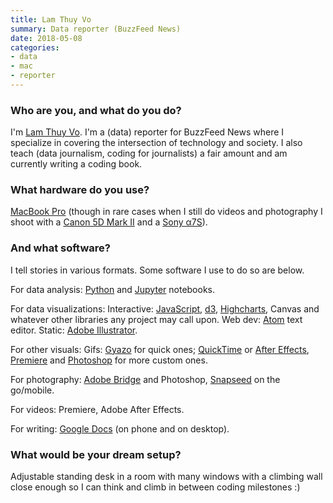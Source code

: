 ```yaml
---
title: Lam Thuy Vo
summary: Data reporter (BuzzFeed News)
date: 2018-05-08
categories:
- data
- mac
- reporter
---
```


### Who are you, and what do you do?

I'm [Lam Thuy Vo](http://lamthuyvo.com/ "Lam's website."). I'm a (data) reporter for BuzzFeed News where I specialize in covering the intersection of technology and society. I also teach (data journalism, coding for journalists) a fair amount and am currently writing a coding book.

### What hardware do you use?

[MacBook Pro][macbook-pro] (though in rare cases when I still do videos and photography I shoot with a [Canon 5D Mark II][eos-5d-mark-ii] and a [Sony α7S][a7s]).

### And what software?

I tell stories in various formats. Some software I use to do so are below. 

For data analysis:
[Python][] and [Jupyter][] notebooks.

For data visualizations:
Interactive: [JavaScript][], [d3][d3.js], [Highcharts][], Canvas and whatever other libraries any project may call upon.
Web dev: [Atom][] text editor.
Static: [Adobe Illustrator][illustrator].

For other visuals:
Gifs: [Gyazo][] for quick ones; [QuickTime][quicktime-pro] or [After Effects][after-effects], [Premiere][] and [Photoshop][] for more custom ones.

For photography:
[Adobe Bridge][bridge] and Photoshop, [Snapseed][snapseed-ios] on the go/mobile.

For videos:
Premiere, Adobe After Effects.

For writing: 
[Google Docs][google-docs] (on phone and on desktop).

### What would be your dream setup?

Adjustable standing desk in a room with many windows with a climbing wall close enough so I can think and climb in between coding milestones :)

[a7s]: https://electronics.sony.com/imaging/interchangeable-lens-cameras/c/all-interchangeable-lens-cameras "A 12.2 megapixel mirrorless camera."
[after-effects]: https://www.adobe.com/products/aftereffects.html "Motion graphics and video editing software."
[atom]: https://github.blog/2022-06-08-sunsetting-atom/ "A text editor based on web technology."
[bridge]: https://creative.adobe.com/products/bridge "A shared media manager for Adobe CS products."
[d3.js]: https://d3js.org/ "A Javascript framework for manipulating data."
[eos-5d-mark-ii]: http://web.archive.org/web/20151104220940/http://www.usa.canon.com/cusa/support/consumer/eos_slr_camera_systems/eos_digital_slr_cameras/eos_5d_mark_ii "A 21 megapixel DSLR."
[google-docs]: https://en.wikipedia.org/wiki/Google_Docs "A web-based office suite."
[gyazo]: https://gyazo.com/ "A screenshot capturing and sharing tool for the Mac."
[highcharts]: http://web.archive.org/web/20230524122808/https://www.highcharts.com/ "A service for building interactive web-based charts."
[illustrator]: https://www.adobe.com/products/illustrator.html "A vector graphics editor."
[javascript]: https://en.wikipedia.org/wiki/JavaScript "An interpreted scripting language."
[jupyter]: https://jupyter.org/ "Web-based live document software."
[macbook-pro]: https://www.apple.com/macbook-pro/ "A laptop."
[photoshop]: https://www.adobe.com/products/photoshop.html "A bitmap image editor."
[premiere]: https://www.adobe.com/products/premiere.html "A video editing suite."
[python]: https://www.python.org/ "An interpreted scripting language."
[quicktime-pro]: https://support.apple.com/en-us/HT201175 "A commercial version of QuickTime."
[snapseed-ios]: https://apps.apple.com/us/app/snapseed/id439438619 "A photo app."
